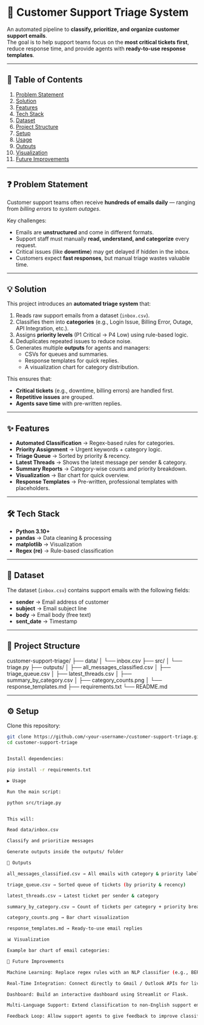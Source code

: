 # 📧 Customer Support Triage System

An automated pipeline to **classify, prioritize, and organize customer support emails**.  
The goal is to help support teams focus on the **most critical tickets first**, reduce response time, and provide agents with **ready-to-use response templates**.

---

## 📑 Table of Contents
1. [Problem Statement](#-problem-statement)  
2. [Solution](#-solution)  
3. [Features](#-features)  
4. [Tech Stack](#-tech-stack)  
5. [Dataset](#-dataset)  
6. [Project Structure](#-project-structure)  
7. [Setup](#-setup)  
8. [Usage](#-usage)  
9. [Outputs](#-outputs)  
10. [Visualization](#-visualization)  
11. [Future Improvements](#-future-improvements)  


---

## ❓ Problem Statement
Customer support teams often receive **hundreds of emails daily** — ranging from *billing errors* to *system outages*.  

Key challenges:
- Emails are **unstructured** and come in different formats.  
- Support staff must manually **read, understand, and categorize** every request.  
- Critical issues (like **downtime**) may get delayed if hidden in the inbox.  
- Customers expect **fast responses**, but manual triage wastes valuable time.  

---

## 💡 Solution
This project introduces an **automated triage system** that:
1. Reads raw support emails from a dataset (`inbox.csv`).  
2. Classifies them into **categories** (e.g., Login Issue, Billing Error, Outage, API Integration, etc.).  
3. Assigns **priority levels** (P1 Critical → P4 Low) using rule-based logic.  
4. Deduplicates repeated issues to reduce noise.  
5. Generates multiple **outputs** for agents and managers:  
   - CSVs for queues and summaries.  
   - Response templates for quick replies.  
   - A visualization chart for category distribution.  

This ensures that:
- **Critical tickets** (e.g., downtime, billing errors) are handled first.  
- **Repetitive issues** are grouped.  
- **Agents save time** with pre-written replies.  

---

## ✨ Features
- **Automated Classification** → Regex-based rules for categories.  
- **Priority Assignment** → Urgent keywords + category logic.  
- **Triage Queue** → Sorted by priority & recency.  
- **Latest Threads** → Shows the latest message per sender & category.  
- **Summary Reports** → Category-wise counts and priority breakdown.  
- **Visualization** → Bar chart for quick overview.  
- **Response Templates** → Pre-written, professional templates with placeholders.  

---

## 🛠 Tech Stack
- **Python 3.10+**  
- **pandas** → Data cleaning & processing  
- **matplotlib** → Visualization  
- **Regex (re)** → Rule-based classification  

---

## 📂 Dataset
The dataset (`inbox.csv`) contains support emails with the following fields:
- **sender** → Email address of customer  
- **subject** → Email subject line  
- **body** → Email body (free text)  
- **sent_date** → Timestamp  

---

## 📁 Project Structure
customer-support-triage/
├── data/
│   └── inbox.csv
├── src/
│   └── triage.py
├── outputs/
│   ├── all_messages_classified.csv
│   ├── triage_queue.csv
│   ├── latest_threads.csv
│   ├── summary_by_category.csv
│   ├── category_counts.png
│   └── response_templates.md
├── requirements.txt
└── README.md


---

## ⚙️ Setup
Clone this repository:
```bash
git clone https://github.com/<your-username>/customer-support-triage.git
cd customer-support-triage


Install dependencies:

pip install -r requirements.txt

▶️ Usage

Run the main script:

python src/triage.py


This will:

Read data/inbox.csv

Classify and prioritize messages

Generate outputs inside the outputs/ folder

📂 Outputs

all_messages_classified.csv → All emails with category & priority labels

triage_queue.csv → Sorted queue of tickets (by priority & recency)

latest_threads.csv → Latest ticket per sender & category

summary_by_category.csv → Count of tickets per category + priority breakdown

category_counts.png → Bar chart visualization

response_templates.md → Ready-to-use email replies

📊 Visualization

Example bar chart of email categories:

🚀 Future Improvements

Machine Learning: Replace regex rules with an NLP classifier (e.g., BERT).

Real-Time Integration: Connect directly to Gmail / Outlook APIs for live triage.

Dashboard: Build an interactive dashboard using Streamlit or Flask.

Multi-Language Support: Extend classification to non-English support emails.

Feedback Loop: Allow support agents to give feedback to improve classification.
